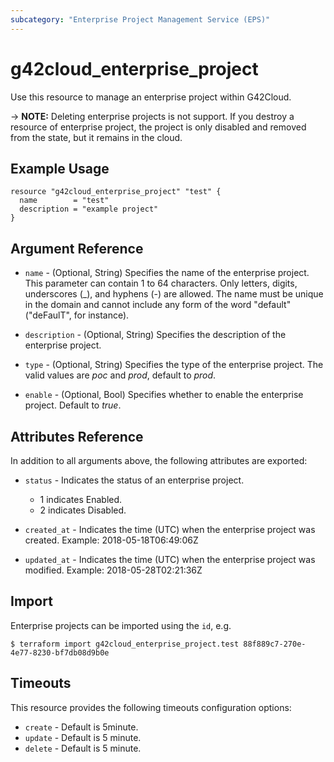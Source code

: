 ```yaml
---
subcategory: "Enterprise Project Management Service (EPS)"
---
```


# g42cloud_enterprise_project

Use this resource to manage an enterprise project within G42Cloud.

-> **NOTE:** Deleting enterprise projects is not support. If you destroy a resource of enterprise project,
  the project is only disabled and removed from the state, but it remains in the cloud.

## Example Usage

```hcl
resource "g42cloud_enterprise_project" "test" {
  name        = "test"
  description = "example project"
}
```

## Argument Reference

* `name` - (Optional, String) Specifies the name of the enterprise project.
  This parameter can contain 1 to 64 characters. Only letters, digits, underscores (_), and hyphens (-) are allowed.
  The name must be unique in the domain and cannot include any form of the word "default" ("deFaulT", for instance).

* `description` - (Optional, String) Specifies the description of the enterprise project.

* `type` - (Optional, String) Specifies the type of the enterprise project.
  The valid values are *poc* and *prod*, default to *prod*.

* `enable` - (Optional, Bool) Specifies whether to enable the enterprise project. Default to *true*.

## Attributes Reference

In addition to all arguments above, the following attributes are exported:

* `status` - Indicates the status of an enterprise project.
  + 1 indicates Enabled.
  + 2 indicates Disabled.

* `created_at` - Indicates the time (UTC) when the enterprise project was created. Example: 2018-05-18T06:49:06Z

* `updated_at` - Indicates the time (UTC) when the enterprise project was modified. Example: 2018-05-28T02:21:36Z

## Import

Enterprise projects can be imported using the `id`, e.g.

```
$ terraform import g42cloud_enterprise_project.test 88f889c7-270e-4e77-8230-bf7db08d9b0e
```

## Timeouts

This resource provides the following timeouts configuration options:

* `create` - Default is 5minute.
* `update` - Default is 5 minute.
* `delete` - Default is 5 minute.
